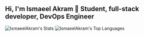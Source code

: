 ## Hi, I'm Ismaeel Akram 👋 Student, full-stack developer, DevOps Engineer
![IsmaeelAkram's Stats](https://github-readme-stats.vercel.app/api?username=IsmaeelAkram&theme=gruvbox&show_icons=true&hide_border=true&count_private=true)
![IsmaeelAkram's Top Languages](https://github-readme-stats.vercel.app/api/top-langs/?username=IsmaeelAkram&theme=gruvbox&show_icons=true&hide_border=true&layout=compact)
<!--
**IsmaeelAkram/IsmaeelAkram** is a ✨ _special_ ✨ repository because its `README.md` (this file) appears on your GitHub profile.

Here are some ideas to get you started:

- 🔭 I’m currently working on ...
- 🌱 I’m currently learning ...
- 👯 I’m looking to collaborate on ...
- 🤔 I’m looking for help with ...
- 💬 Ask me about ...
- 📫 How to reach me: ...
- 😄 Pronouns: ...
- ⚡ Fun fact: ...
-->
